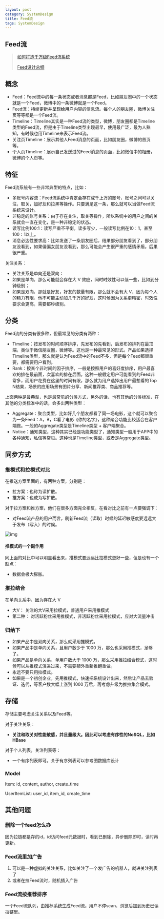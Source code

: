 ```yaml
---
layout: post
category: SystemDesign
title: Feed流
tags: SystemDesign
---
```


## Feed流

> [如何打造千万级Feed流系统](https://zhuanlan.zhihu.com/p/30226315)
>
> [Feed设计总纲](https://www.infoq.cn/article/t0qlhfk7uxxzwo0uo*9s)

## 概念

- Feed：Feed流中的每一条状态或者消息都是Feed，比如朋友圈中的一个状态就是一个Feed，微博中的一条微博就是一个Feed。
- Feed流：持续更新并呈现给用户内容的信息流。每个人的朋友圈，微博关注页等等都是一个Feed流。
- Timeline：Timeline其实是一种Feed流的类型，微博，朋友圈都是Timeline类型的Feed流，但是由于Timeline类型出现最早，使用最广泛，最为人熟知，有时候也用Timeline来表示Feed流。
- 关注页Timeline：展示其他人Feed消息的页面，比如朋友圈，微博的首页等。
- 个人页Timeline：展示自己发送过的Feed消息的页面，比如微信中的相册，微博的个人页等。

## 特征

Feed流系统有一些非常典型的特点，比如：

- 多账号内容流：Feed流系统中肯定会存在成千上万的账号，账号之间可以关注，取关，加好友和拉黑等操作。只要满足这一条，那么就可以当做Feed流系统来设计。
- 非稳定的账号关系：由于存在关注，取关等操作，所以系统中的用户之间的关系就会一直在变化，是一种非稳定的状态。
- 读写比例100:1：读写严重不平衡，读多写少，一般读写比例在10：1，甚至100：1以上。
- 消息必达性要求高：比如发送了一条朋友圈后，结果部分朋友看到了，部分朋友没看到，如果偏偏女朋友没看到，那么可能会产生很严重的感情矛盾，后果很严重。



关注关系：

- 关注关系是单向还是双向：
- 如果是单向，那么可能就会存在大 V 效应，同时时效性可以低一些，比如到分钟级别；
- 如果是双向，那就是好友，好友的数量有限，那么就不会有大 V，因为每个人的精力有限，他不可能主动加几千万的好友，这时候因为关系更精密，时效性要求会更高，需要都秒级别。

## 分类

Feed流的分类有很多种，但最常见的分类有两种：

- Timeline：按发布的时间顺序排序，先发布的先看到，后发布的排列在最顶端，类似于微信朋友圈，微博等。这也是一种最常见的形式。产品如果选择Timeline类型，那么就是认为Feed流中的Feed不多，但是每个Feed都很重要，都需要用户看到。
- Rank：按某个非时间的因子排序，一般是按照用户的喜好度排序，用户最喜欢的排在最前面，次喜欢的排在后面。这种一般假定用户可能看到的Feed非常多，而用户花费在这里的时间有限，那么就为用户选择出用户最想看的Top N结果，场景的应用场景有图片分享、新闻推荐类、商品推荐等。

上面两种是最典型，也是最常见的分类方式，另外的话，也有其他的分类标准，在其他的分类标准中的话，会多出两种类型：

- Aggregate：聚合类型，比如好几个朋友都看了同一场电影，这个就可以聚合为一条Feed：A，B，C看了电影《你的名字》，这种聚合功能比较适合在客户端做。一般的Aggregate类型是Timeline类型 + 客户端聚合。
- Notice：通知类型，这种其实已经是功能类型了，通知类型一般用于APP中的各种通知，私信等常见。这种也是Timeline类型，或者是Aggregate类型。



## 同步方式

### 推模式和拉模式对比

在推送方案里面的，有两种方案，分别是：

- 拉方案：也称为读扩散。
- 推方案：也成为写扩散。

对于拉方案和推方案，他们在很多方面完全相反，在看对比之前有一点要强调下：

- 对Feed流产品的用户而言，刷新Feed流（读取）时候的延迟敏感度要远远大于发布（写入）的时候。

![img](https://cdn.jsdelivr.net/gh/mafulong/mdPic@vv3/v3/20211230221753.jpg)

#### 推模式的一个副作用

同上面的对比中可以明显看出来，推模式要远远比拉模式更好一些，但是也有一个缺点：

- 数据会极大膨胀。

### 推拉结合

在单向关系中，因为存在大 V

- 大V： 关注的大V采用拉模式，普通用户采用推模式
- 第二种： 对活跃粉丝采用推模式，非活跃粉丝采用拉模式，应对大流量冲击



### 归纳下

- 如果产品中是双向关系，那么就采用推模式。
- 如果产品中是单向关系，且用户数少于 1000 万，那么也采用推模式，足够了。
- 如果产品是单向关系，单用户数大于 1000 万，那么采用推拉结合模式，这时候可以从推模式演进过来，不需要额外重新推翻重做。
- 永远不要只用拉模式。
- 如果是一个初创企业，先用推模式，快速把系统设计出来，然后让产品去验证、迭代，等客户数大幅上涨到 1000 万后，再考虑升级为推拉集合模式。

## 存储

存储主要考虑关注关系以及Feed等。

对于关注关系：

- **关注和取关对性能敏感，并且量级大。因此可以考虑有序性的NoSQL，比如HBase**

对于个人列表，关注列表等：

- 一个有序列表即可。关于有序列表可以参考图数据库设计





### Model

Item: id, content, author, create_time

UserItemList: user_id, item_id, create_time



## 其他问题

### 删除一个feed怎么办

因为拉链都是存的id，id访问feed元数据时，看到已删除，异步删除即可，读时再更新。

### Feed流里加广告

1. 可以是一种虚拟的关注关系，比如关注了一个发广告的机器人，就进关注列表了
2. 或者在拉Feed流时，随机插入广告

### Feed流按推荐排序

一个Feed流队列，由推荐系统生成Feed流，用户不停scan，浏览后加到历史已读拉链里。